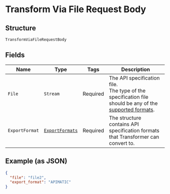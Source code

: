 
# Transform Via File Request Body

## Structure

`TransformViaFileRequestBody`

## Fields

| Name | Type | Tags | Description |
|  --- | --- | --- | --- |
| `File` | `Stream` | Required | The API specification file.<br>The type of the specification file should be any of the [supported formats](https://docs.apimatic.io/api-transformer/overview-transformer#supported-input-formats). |
| `ExportFormat` | [`ExportFormats`](../../doc/models/export-formats.md) | Required | The structure contains API specification formats that Transformer can convert to. |

## Example (as JSON)

```json
{
  "file": "file2",
  "export_format": "APIMATIC"
}
```


